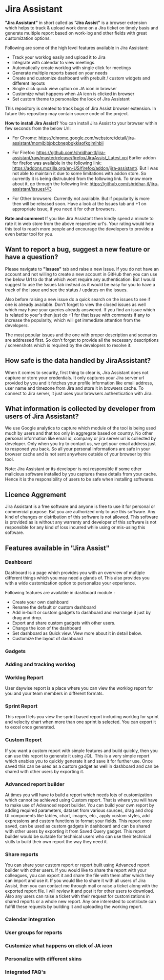 # Jira Assistant

**"Jira Assistant"** in short called as **"Jira Assist"** is a browser extension which helps to track & upload work done on a Jira ticket on timely basis and generate multiple report based on work-log and other fields with great customization options.

Following are some of the high level features available in Jira Assistant:  
-   Track your worklog easily and upload it to Jira
-   Integrate with calendar to view meetings.
-   Automatically create worklog with single click for meetings
-   Generate multiple reports based on your needs
-   Create and customize dashboard with prebuilt / custom widgets and different layouts
-   Single click quick view option on JA icon in browser
-   Customize what happens when JA icon is clicked in browser
-   Set custom theme to personalize the look of Jira Assistant

This repository is created to track bugs of Jira Assist browser extension. In future this repository may contain source code of the project.

**How to install Jira Assist?**
You can install Jira Assist to your browser within few seconds from the below Url:
- For Chrome: https://chrome.google.com/webstore/detail/jira-assistant/momjbjbjpbcbnepbgkkiaofkgimihbii
- For Firefox: https://github.com/shridhar-tl/jira-assistant/raw/master/release/firefox/JiraAssist_Latest.xpi
Earlier addon for firefox was available in the following link: https://addons.mozilla.org/en-US/firefox/addon/jira-assistant/. But I was not able to maintain it due to some limitations with addon store. So currently it is being distrubuted from the following link. To know more about it, go through the following link: https://github.com/shridhar-tl/jira-assistant/issues/43

- For Other browsers: Currently not available. But if popularity is more then will be released soon. Have a look at the Issues tab and +1 on appropriate issue, if you need it for other browsers.

**Rate and comment**
If you like Jira Assistant then kindly spend a minute to rate it in web store from the above respective url's. Your rating would help this tool to reach more people and encourage the developers to provide a even better tool for you.

## Want to report a bug, suggest a new feature or have a question?
Please navigate to **"Issues"** tab and raise a new issue. If you do not have an account and not willing to create a new account in GitHub then you can use the below Url to do that which wont require any authentication. But I would suggest to use the Issues tab instead as it would be easy for you to have a track of the issue and see the status / updates on the issues.

Also before raising a new issue do a quick search on the issues to see if one is already available. Don't forget to view the closed issues as well which may have your queries already answered. If you find an issue which is related to your's then just do +1 for that issue with comments if any to increase the popularity, which will get immediate attention from the developers.

The most popular issues and the one with proper description and scenarios are addressed first. So don't forget to provide all the necessary descriptions / screenshots which is required by the developers to resolve it.

## How safe is the data handled by JiraAssistant?
When it comes to security, first thing to clear is, Jira Assistant does not capture or store your credentials. It only captures your Jira server url provided by you and it fetches your profile information like email address, user name and timezone from Jira and store it in browsers cache. To connect to Jira server, it just uses your browsers authentication with Jira.

## What information is collected by developer from users of Jira Assistant?
We use Google analytics to capture which module of the tool is being used much by users and that too only in aggregate based on country. No other personal information like email id, company or jira server url is collected by developer. Only when you try to contact us, we get your email address just to responed you back. So all your personal informations are safe in your browser cache and is not sent anywhere outside of your browser by this tool.

Note: Jira Assistant or its developer is not responsible if some other malicious software installed by you captures these details from your cache. Hence it is the responsibility of users to be safe when installing softwares.

## Licence Aggrement
Jira Assistant is a free software and anyone is free to use it for personal or commercial purpose. But you are authorized only to use this software. Any kind of changes or distribution of this software is not allowed. This software is provided as is without any warrenty and developer of this software is not responsible for any kind of loss incurred while using or mis-using this software.

## Features available in "Jira Assist"

### Dashboard
Dashboard is a page which provides you with an overview of multiple different things which you may need a glands of. This also provides you with a wide customization option to personalize your experience.

Following features are available in dashboard module :
-   Create your own dashboard
-   Rename the default or custom dashboard
-   Add in-built or custom gadgets to dashboard and rearrange it just by drag and drop.
-   Export and share custom gadgets with other users.
-   Change the icon of the dashboard
-   Set dashboard as Quick view. View more about it in detail below.
-   Customize the layout of dashboard

### Gadgets
### Adding and tracking worklog
### Worklog Report
User daywise report is a place where you can view the worklog report for you and your team members in different formats.

### Sprint Report
This report lets you view the sprint based report including worklog for sprint and velocity chart when more than one sprint is selected. You can export it to excel once generated.

### Custom Report
If you want a custom report with simple features and build quickly, then you can use this report to generate it using JQL. This is a very simple report which enables you to quickly generate it and save it for further use. Once saved this can be used as a custom gadget as well in dashboard and can be shared with other users by exporting it.

### Advanced report builder
At times you will have to build a report which needs lots of customization which cannot be achieved using Custom report. That is where you will have to make use of Advanced report builder. You can build your own report by adding required parameters, dataset from various sources, drag and drop UI components like tables, chart, images, etc., apply custom styles, add expressions and custom functions to format your fields. This report once saved, can be used as custom gadgets in dashboard and can be shared with other users by exporting it from Saved Query gadget. This report builder would be suitable for technical users who can use their technical skills to build their own report the way they need it.

### Share reports
You can share your custom report or report built using Advanced report builder with other users. If you would like to share the report with your colleagues, you can export it and share the file with them after which they can import and use it. If you would like to share it with all users of Jira Assist, then you can contact me through mail or raise a ticket along with the exported report file. I will review it and post it for other users to download. Also any users can raise a ticket with their request for customizations in shared reports or a whole new report. Any one interested to contribute can fulfill these requests by building it and uploading the working report.

### Calendar integration
### User groups for reports
### Customize what happens on click of JA icon
### Personalize with different skins
### Integrated FAQ's

